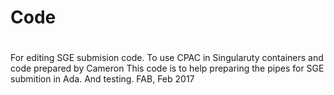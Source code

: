 # Code
# ###########
For editing SGE submision code. To use CPAC in Singularuty containers and code prepared by Cameron
This code is to help preparing the pipes for SGE submition in Ada. And testing.
FAB, Feb 2017
